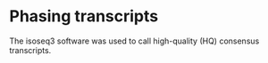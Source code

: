 # Phasing transcripts
The isoseq3 software was used to call high-quality (HQ) consensus transcripts.
